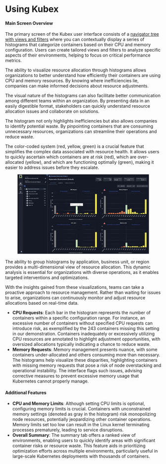# Using Kubex

#### Main Screen Overview

The primary screen of the Kubex user interface consists of a [navigator tree with views and filters](https://www.densify.com/docs-kubex/Content/Videos/Using%20the%20Tree%20Viewer.htm)  where you can contextually display a series of histograms that categorize containers based on their CPU and memory configuration.  Users can create tailored views and filters to analyze specific aspects of their environments, helping to focus on critical performance metrics.

The ability to visualize resource allocation through histograms allows organizations to better understand how efficiently their containers are using CPU and memory resources. By knowing where inefficiencies lie, companies can make informed decisions about resource adjustments.

The visual nature of the histograms can also facilitate better communication among different teams within an organization. By presenting data in an easily digestible format, stakeholders can quickly understand resource allocation issues and collaborate on solutions.

The histogram not only highlights inefficiencies but also allows companies to identify potential waste. By pinpointing containers that are consuming unnecessary resources, organizations can streamline their operations and reduce waste.

The color-coded system (red, yellow, green) is a crucial feature that simplifies the complex data associated with resource health. It allows users to quickly ascertain which containers are at risk (red), which are over-allocated (yellow), and which are functioning optimally (green), making it easier to address issues before they escalate.

<figure><img src="../.gitbook/assets/image (3) (1) (1) (1) (1).png" alt=""><figcaption></figcaption></figure>

The ability to group histograms by application, business unit, or region provides a multi-dimensional view of resource allocation. This dynamic analysis is essential for organizations with diverse operations, as it enables targeted interventions and optimizations.

With the insights gained from these visualizations, teams can take a proactive approach to resource management. Rather than waiting for issues to arise, organizations can continuously monitor and adjust resource allocations based on real-time data.

* **CPU Requests**: Each bar in the histogram represents the number of containers within a specific configuration range. For instance, an excessive number of containers without specified CPU requests can introduce risk, as exemplified by the 243 containers missing this setting in our demonstration. Containers inadequately or excessively utilizing CPU resources are annotated to highlight adjustment opportunities, with oversized allocations typically indicating a chance to reduce waste.
* **Memory Requests**: Memory management presents nuance, with some containers under-allocated and others consuming more than necessary. The histograms help visualize these disparities, highlighting containers with missing memory requests that pose a risk of node overstacking and operational instability. The interface flags such issues, advising corrective measures to prevent excessive memory usage that Kubernetes cannot properly manage.

#### Additional Features

* **CPU and Memory Limits**: Although setting CPU limits is optional, configuring memory limits is crucial. Containers with unconstrained memory settings (denoted as gray in the histogram) risk monopolizing node resources, potentially jeopardizing other container operations. Memory limits set too low can result in the Linux kernel terminating processes prematurely, leading to service disruptions.
* **Overall Summary**: The summary tab offers a ranked view of environments, enabling users to quickly identify areas with significant container risks or resource waste. This feature aids in prioritizing optimization efforts across multiple environments, particularly useful in large-scale Kubernetes deployments with thousands of containers.

